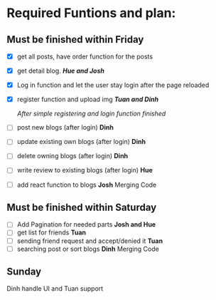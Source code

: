 # Required Funtions and plan:

## Must be finished within Friday

- [x] get all posts, have order function for the posts
- [x] get detail blog.
      **_Hue and Josh_**
- [x] Log in function and let the user stay login after the page reloaded
- [x] register function and upload img
      **_Tuan and Dinh_**

  _After simple registering and login function finished_

- [ ] post new blogs (after login) **Dinh**
- [ ] update existing own blogs (after login) **Dinh**
- [ ] delete owning blogs (after login) **Dinh**
- [ ] write review to existing blogs (after login) **Hue**
- [ ] add react function to blogs **Josh**
      Merging Code

## Must be finished within Saturday

- [ ] Add Pagination for needed parts **Josh and Hue**
- [ ] get list for friends **Tuan**
- [ ] sending friend request and accept/denied it **Tuan**
- [ ] searching post or sort blogs **Dinh**
      Merging Code

## Sunday

Dinh handle UI and Tuan support

